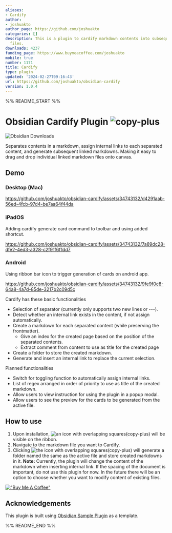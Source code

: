 ```yaml
---
aliases:
- Cardify
author:
- joshuakto
author_page: https://github.com/joshuakto
categories: []
description: This is a plugin to cardify markdown contents into subsequent markdown
  files.
downloads: 4237
funding_page: https://www.buymeacoffee.com/joshuakto
mobile: true
number: 1171
title: Cardify
type: plugin
updated: '2024-02-27T09:16:43'
url: https://github.com/joshuakto/obsidian-cardify
version: 1.0.4
---
```


%% README_START %%

# Obsidian Cardify Plugin ![copy-plus](https://github.com/joshuakto/obsidian-cardify/assets/34743132/4ecabc7b-2498-4128-94a3-a3e5b1ddd82d)
![Obsidian Downloads](https://img.shields.io/badge/dynamic/json?logo=obsidian&color=%23483699&label=downloads&query=%24%5B%22cardify%22%5D.downloads&url=https%3A%2F%2Fraw.githubusercontent.com%2Fobsidianmd%2Fobsidian-releases%2Fmaster%2Fcommunity-plugin-stats.json)

Separates contents in a markdown, assign internal links to each separated content, and generate subsequent linked markdowns. Making it easy to drag and drop individual linked markdown files onto canvas.

## Demo
### Desktop (Mac)
https://github.com/joshuakto/obsidian-cardify/assets/34743132/d4291aab-56ed-4fcb-97d4-be7aa64f44da

### iPadOS
Adding cardify generate card command to toolbar and using added shortcut.


https://github.com/joshuakto/obsidian-cardify/assets/34743132/7a89dc28-dfe2-4ed3-a328-c2f91f6f1dd7


### Android
Using ribbon bar icon to trigger generation of cards on android app.

https://github.com/joshuakto/obsidian-cardify/assets/34743132/9fe9f0c8-64a8-4a7d-85de-3217b2c09d5c



Cardify has these basic functionalities
- Selection of separator (currently only supports two new lines or ---).
- Detect whether an internal link exists in the content, if not assign automatically.
- Create a markdown for each separated content (while preserving the frontmatter).
	- Give an index for the created page based on the position of the separated contents.
	- Extract comment from content to use as title for the created page	
- Create a folder to store the created markdown.
- Generate and insert an internal link to replace the current selection. 

Planned functionalities
- Switch for toggling function to automatically assign internal links.
- List of regex arranged in order of priority to use as title of the created markdown.
- Allow users to view instruction for using the plugin in a popup modal.
- Allow users to see the preview for the cards to be generated from the active file.

## How to use
1. Upon installation, ![an icon with overlapping squares(copy-plus)](https://github.com/joshuakto/obsidian-cardify/assets/34743132/a1c0a848-f8da-4f67-a7a7-8458f0f9320e) will be visible on the ribbon.
2. Navigate to the markdown file you want to Cardify.
3. Clicking ![the icon with overlapping squares(copy-plus)](https://github.com/joshuakto/obsidian-cardify/assets/34743132/a1c0a848-f8da-4f67-a7a7-8458f0f9320e) will generate a folder named the same as the active file and store created markdowns in it.
**Note:** Currently, the plugin will change the content of the markdown when inserting internal link. If the spacing of the document is important, do not use this plugin for now. In the future there will be an option to choose whether you want to modify content of existing files.

[!["Buy Me A Coffee"](https://cdn.buymeacoffee.com/buttons/v2/default-blue.png)](https://www.buymeacoffee.com/joshuakto)


## Acknowledgements
This plugin is built using [Obsidian Sample Plugin](https://github.com/obsidianmd/obsidian-sample-plugin) as a template.

<!--- 
Releasing new releases

- Update your `manifest.json` with your new version number, such as `1.0.1`, and the minimum Obsidian version required for your latest release.
- Update your `versions.json` file with `"new-plugin-version": "minimum-obsidian-version"` so older versions of Obsidian can download an older version of your plugin that's compatible.
- Create new GitHub release using your new version number as the "Tag version". Use the exact version number, don't include a prefix `v`. See here for an example: https://github.com/obsidianmd/obsidian-sample-plugin/releases
- Upload the files `manifest.json`, `main.js`, `styles.css` as binary attachments. Note: The manifest.json file must be in two places, first the root path of your repository and also in the release.
- Publish the release.

> You can simplify the version bump process by running `npm version patch`, `npm version minor` or `npm version major` after updating `minAppVersion` manually in `manifest.json`.
> The command will bump version in `manifest.json` and `package.json`, and add the entry for the new version to `versions.json`

## API Documentation

See https://github.com/obsidianmd/obsidian-api
--->


%% README_END %%